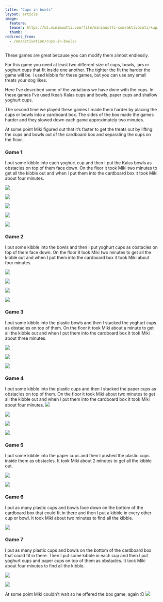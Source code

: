 ```yaml
---
title: "Cups in bowls"
layout: article
image:
  feature:
  teaser: https://b2.minimuutti.com/file/minimuutti-com/aktivointi/kupit-kulhoissa/DSC43090-245px.jpg
  thumb:
redirect_from:
  - /en/activation/cups-in-bowls/
---
```


These games are great because you can modify them almost endlessly.

For this game you need at least two different size of cups, bowls, jars or yoghurt cups that fit inside one another. The tighter the fit the harder the game will be. I used kibble for these games, but you can use any small treats your dog likes.

Here I’ve described some of the variations we have done with the cups. In these games I’ve used Ikea’s Kalas cups and bowls, paper cups and shallow yoghurt cups.

The second time we played these games I made them harder by placing the cups or bowls into a cardboard box. The sides of the box made the games harder and they slowed down each game approximately two minutes.

At some point Miki figured out that it’s faster to get the treats out by lifting the cups and bowls out of the cardboard box and separating the cups on the floor.

### Game 1

I put some kibble into each yoghurt cup and then I put the Kalas bowls as obstacles on top of them face down. On the floor it took Miki two minutes to get all the kibble out and when I put them into the cardboard box it took Miki about four minutes.

[![](https://b2.minimuutti.com/file/minimuutti-com/aktivointi/kupit-kulhoissa/DSC43157-800px.jpg)](https://dl.dropboxusercontent.com/sh/ea1wtnz7z734o12/AABF5cpoyBPAFOPNEWSK-Dg2a/aktivointi/kupit-kulhoissa/DSC43157.jpg)

[![](https://b2.minimuutti.com/file/minimuutti-com/aktivointi/kupit-kulhoissa/DSC43161-800px.jpg)](https://dl.dropboxusercontent.com/sh/ea1wtnz7z734o12/AACATHPHYJbuaWOyYCkSUOJMa/aktivointi/kupit-kulhoissa/DSC43161.jpg)

[![](https://b2.minimuutti.com/file/minimuutti-com/aktivointi/kupit-kulhoissa/DSC43206-800px.jpg)](https://dl.dropboxusercontent.com/sh/ea1wtnz7z734o12/AACXI-DRX6EoNbzLiRuOZIQta/aktivointi/kupit-kulhoissa/DSC43206.jpg)

[![](https://b2.minimuutti.com/file/minimuutti-com/aktivointi/kupit-kulhoissa/DSC43208-800px.jpg)](https://dl.dropboxusercontent.com/sh/ea1wtnz7z734o12/AAC-QUB4gqm-A67eOt13aELwa/aktivointi/kupit-kulhoissa/DSC43208.jpg)

[![](https://b2.minimuutti.com/file/minimuutti-com/aktivointi/kupit-kulhoissa/DSC43469-800px.jpg)](https://dl.dropboxusercontent.com/sh/ea1wtnz7z734o12/AACdPESvlRVktJj4dx6pNoMLa/aktivointi/kupit-kulhoissa/DSC43469.jpg)

### Game 2

I put some kibble into the bowls and then I put yoghurt cups as obstacles on top of them face down. On the floor it took Miki two minutes to get all the kibble out and when I put them into the cardboard box it took Miki about four minutes.

[![](https://b2.minimuutti.com/file/minimuutti-com/aktivointi/kupit-kulhoissa/DSC43086-800px.jpg)](https://dl.dropboxusercontent.com/sh/ea1wtnz7z734o12/AAAoWBotWnzlLz9Dy4GGe60Ca/aktivointi/kupit-kulhoissa/DSC43086.jpg)

[![](https://b2.minimuutti.com/file/minimuutti-com/aktivointi/kupit-kulhoissa/DSC43090-800px.jpg)](https://dl.dropboxusercontent.com/sh/ea1wtnz7z734o12/AACVufKAID1kdFAORmYV2j_5a/aktivointi/kupit-kulhoissa/DSC43090.jpg)

[![](https://b2.minimuutti.com/file/minimuutti-com/aktivointi/kupit-kulhoissa/DSC43133-800px.jpg)](https://dl.dropboxusercontent.com/sh/ea1wtnz7z734o12/AAAILY9KsZoMcqkkHiTovyFEa/aktivointi/kupit-kulhoissa/DSC43133.jpg)

[![](https://b2.minimuutti.com/file/minimuutti-com/aktivointi/kupit-kulhoissa/DSC43729-800px.jpg)](https://dl.dropboxusercontent.com/sh/ea1wtnz7z734o12/AAAOUNQWpKIRuW6HyyNvL1jla/aktivointi/kupit-kulhoissa/DSC43729.jpg)

### Game 3

I put some kibble into the plastic bowls and then I stacked the yoghurt cups as obstacles on top of them. On the floor it took Miki about a minute to get all the kibble out and when I put them into the cardboard box it took Miki about three minutes.

[![](https://b2.minimuutti.com/file/minimuutti-com/aktivointi/kupit-kulhoissa/DSC43584-800px.jpg)](https://dl.dropboxusercontent.com/sh/ea1wtnz7z734o12/AABZjbJ9WfMnttxdGZoLVfi2a/aktivointi/kupit-kulhoissa/DSC43584.jpg)

[![](https://b2.minimuutti.com/file/minimuutti-com/aktivointi/kupit-kulhoissa/DSC43592-800px.jpg)](https://dl.dropboxusercontent.com/sh/ea1wtnz7z734o12/AACYeVe3pn26aWk1HhjmjpBSa/aktivointi/kupit-kulhoissa/DSC43592.jpg)

[![](https://b2.minimuutti.com/file/minimuutti-com/aktivointi/kupit-kulhoissa/DSC44306-800px.jpg)](https://dl.dropboxusercontent.com/sh/ea1wtnz7z734o12/AACXZEte_3BYnMfg3AP0rte4a/aktivointi/kupit-kulhoissa/DSC44306.jpg)

### Game 4

I put some kibble into the plastic cups and then I stacked the paper cups as obstacles on top of them. On the floor it took Miki about two minutes to get all the kibble out and when I put them into the cardboard box it took Miki about four minutes.
[![](https://b2.minimuutti.com/file/minimuutti-com/aktivointi/kupit-kulhoissa/DSC44000-800px.jpg)](https://dl.dropboxusercontent.com/sh/ea1wtnz7z734o12/AAA-JtUUTkzzskw4EOYHgJBxa/aktivointi/kupit-kulhoissa/DSC44000.jpg)

[![](https://b2.minimuutti.com/file/minimuutti-com/aktivointi/kupit-kulhoissa/DSC44092-800px.jpg)](https://dl.dropboxusercontent.com/sh/ea1wtnz7z734o12/AAAeGwEH8yz1FwVhahyBqTT8a/aktivointi/kupit-kulhoissa/DSC44092.jpg)

[![](https://b2.minimuutti.com/file/minimuutti-com/aktivointi/kupit-kulhoissa/DSC44099-800px.jpg)](https://dl.dropboxusercontent.com/sh/ea1wtnz7z734o12/AABQWfLUoIkoc0TQtKt7L6Rna/aktivointi/kupit-kulhoissa/DSC44099.jpg)

[![](https://b2.minimuutti.com/file/minimuutti-com/aktivointi/kupit-kulhoissa/DSC44121-800px.jpg)](https://dl.dropboxusercontent.com/sh/ea1wtnz7z734o12/AACNFNP56Si-MvhxZ9cCGyG0a/aktivointi/kupit-kulhoissa/DSC44121.jpg)

### Game 5

I put some kibble into the paper cups and then I pushed the plastic cups inside them as obstacles. It took Miki about 2 minutes to get all the kibble out.

[![](https://b2.minimuutti.com/file/minimuutti-com/aktivointi/kupit-kulhoissa/DSC48549-800px.jpg)](https://dl.dropboxusercontent.com/sh/ea1wtnz7z734o12/AADwj0doV7r9eH3sViGjcIy_a/aktivointi/kupit-kulhoissa/DSC48549.jpg)

[![](https://b2.minimuutti.com/file/minimuutti-com/aktivointi/kupit-kulhoissa/DSC48561-800px.jpg)](https://dl.dropboxusercontent.com/sh/ea1wtnz7z734o12/AAAboFRH9fgC94sIQU1wzVSHa/aktivointi/kupit-kulhoissa/DSC48561.jpg)

### Game 6

I put as many plastic cups and bowls face down on the bottom of the cardboard box that could fit in there and then I put a kibble in every other cup or bowl. It took Miki about two minutes to find all the kibble.

[![](https://b2.minimuutti.com/file/minimuutti-com/aktivointi/kupit-kulhoissa/DSC43821-800px.jpg)](https://dl.dropboxusercontent.com/sh/ea1wtnz7z734o12/AAA4NgY6QIMCk6FBeeFEENrJa/aktivointi/kupit-kulhoissa/DSC43821.jpg)

### Game 7

I put as many plastic cups and bowls on the bottom of the cardboard box that could fit in there. Then I put some kibble in each cup and then I put yoghurt cups and paper cups on top of them as obstacles. It took Miki about four minutes to find all the kibble.

[![](https://b2.minimuutti.com/file/minimuutti-com/aktivointi/kupit-kulhoissa/DSC44149-800px.jpg)](https://dl.dropboxusercontent.com/sh/ea1wtnz7z734o12/AAB7dIFEx_ql0u7JDhlyLftqa/aktivointi/kupit-kulhoissa/DSC44149.jpg)

[![](https://b2.minimuutti.com/file/minimuutti-com/aktivointi/kupit-kulhoissa/DSC44171-800px.jpg)](https://dl.dropboxusercontent.com/sh/ea1wtnz7z734o12/AADyP_CfoaXJmMSD6gFUAev6a/aktivointi/kupit-kulhoissa/DSC44171.jpg)

At some point Miki couldn't wait so he offered the box game, again :D
[![](https://b2.minimuutti.com/file/minimuutti-com/aktivointi/kupit-kulhoissa/DSC44292-800px.jpg)](https://dl.dropboxusercontent.com/sh/ea1wtnz7z734o12/AAAiYAeuHAxvxSN0jFUUgrX-a/aktivointi/kupit-kulhoissa/DSC44292.jpg)
